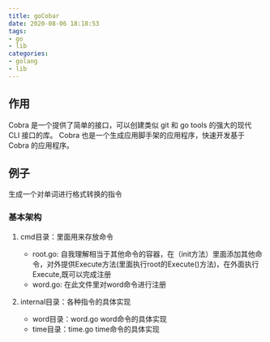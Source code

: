 ```yaml
---
title: goCobar
date: 2020-08-06 18:18:53
tags: 
- go
- lib
categories: 
- golang
- lib
---
```


## 作用

Cobra 是一个提供了简单的接口，可以创建类似 git 和 go tools 的强大的现代 CLI 接口的库。
Cobra 也是一个生成应用脚手架的应用程序，快速开发基于 Cobra 的应用程序。

## 例子

生成一个对单词进行格式转换的指令

### 基本架构

1. cmd目录：里面用来存放命令
   * root.go: 自我理解相当于其他命令的容器，在（init方法）里面添加其他命令，对外提供Execute方法(里面执行root的Execute()方法)，在外面执行Execute,既可以完成注册
   * word.go: 在此文件里对word命令进行注册

2. internal目录：各种指令的具体实现
   * word目录：word.go word命令的具体实现
   * time目录：time.go time命令的具体实现
